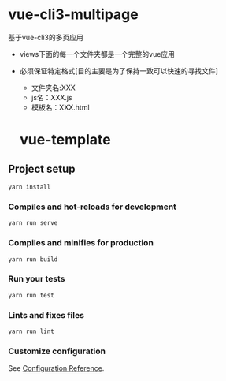 # vue-cli3-multipage
基于vue-cli3的多页应用

- views下面的每一个文件夹都是一个完整的vue应用
-  必须保证特定格式[目的主要是为了保持一致可以快速的寻找文件]
	- 文件夹名:XXX
	- js名：XXX.js
	- 模板名：XXX.html

	# vue-template

## Project setup
```
yarn install
```

### Compiles and hot-reloads for development
```
yarn run serve
```

### Compiles and minifies for production
```
yarn run build
```

### Run your tests
```
yarn run test
```

### Lints and fixes files
```
yarn run lint
```

### Customize configuration
See [Configuration Reference](https://cli.vuejs.org/config/).



